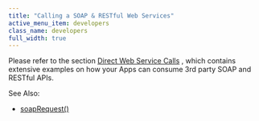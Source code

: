 ```yaml
---
title: "Calling a SOAP & RESTful Web Services"
active_menu_item: developers
class_name: developers
full_width: true
---
```



Please refer to the section [Direct Web Service Calls](calling_web_services.htm) , which contains extensive examples on how your Apps can consume 3rd party SOAP and RESTful APIs.

See Also:

 - [soapRequest()](../../../client-api/soap-restful-ajax-calls/soaprequest.htm)

